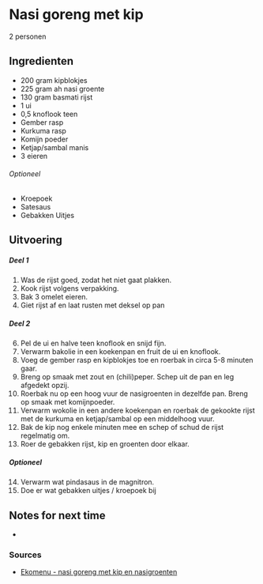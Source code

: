 # Nasi goreng met kip

2 personen

## Ingredienten

* 200 gram kipblokjes
* 225 gram ah nasi groente
* 130 gram basmati rijst
* 1 ui
* 0,5 knoflook teen
* Gember rasp
* Kurkuma rasp
* Komijn poeder
* Ketjap/sambal manis
* 3 eieren

###### Optioneel

* Kroepoek
* Satesaus
* Gebakken Uitjes

## Uitvoering

##### Deel 1

1. Was de rijst goed, zodat het niet gaat plakken.
2. Kook rijst volgens verpakking.
3. Bak 3 omelet eieren.
4. Giet rijst af en laat rusten met deksel op pan

##### Deel 2

6. Pel de ui en halve teen knoflook en snijd fijn.
7. Verwarm bakolie in een koekenpan en fruit de ui en knoflook.
8. Voeg de gember rasp en kipblokjes toe en roerbak in circa 5-8 minuten gaar.
9. Breng op smaak met zout en (chili)peper. Schep uit de pan en leg afgedekt opzij.
10. Roerbak nu op een hoog vuur de nasigroenten in dezelfde pan. Breng op smaak met komijnpoeder.
11. Verwarm wokolie in een andere koekenpan en roerbak de gekookte rijst met de kurkuma en ketjap/sambal op een middelhoog vuur.
12. Bak de kip nog enkele minuten mee en schep of schud de rijst regelmatig om.
13. Roer de gebakken rijst, kip en groenten door elkaar.

##### Optioneel

14. Verwarm wat pindasaus in de magnitron.
15. Doe er wat gebakken uitjes / kroepoek bij



## Notes for next time

*

### Sources

* [Ekomenu - nasi goreng met kip en nasigroenten](https://www.ekomenu.nl/nasi-goreng-met-kip-en-nasigroenten)
